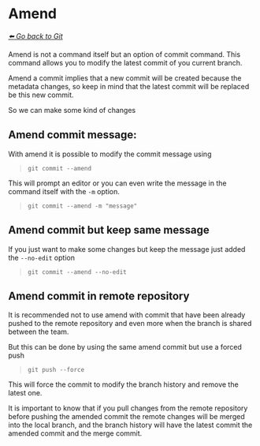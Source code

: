 # Amend

*[:arrow_left: Go back to Git](./GIT.md)*


Amend is not a command itself but an option of commit command. This command allows you to modify the latest commit of you current branch.

Amend a commit implies that a new commit will be created because the metadata changes, so keep in mind that the latest commit will be replaced be this new commit.

So we can make some kind of changes

## Amend commit message:

With amend it is possible to modify the commit message using

> `git commit --amend`

This will prompt an editor or you can even write the message in the command itself with the `-m` option.

> `git commit --amend -m "message"`

## Amend commit but keep same message

If you just want to make some changes but keep the message just added the `--no-edit` option

> `git commit --amend --no-edit`

## Amend commit in remote repository

It is recommended not to use amend with commit that have been already pushed to the remote repository and even more when the branch is shared between the team.

But this can be done by using the same amend commit but use a forced push

> `git push --force`

This will force the commit to modify the branch history and remove the latest one.

It is important to know that if you pull changes from the remote repository before pushing the amended commit the remote changes will be merged into the local branch, and the branch history will have the latest commit the amended commit and the merge commit.
